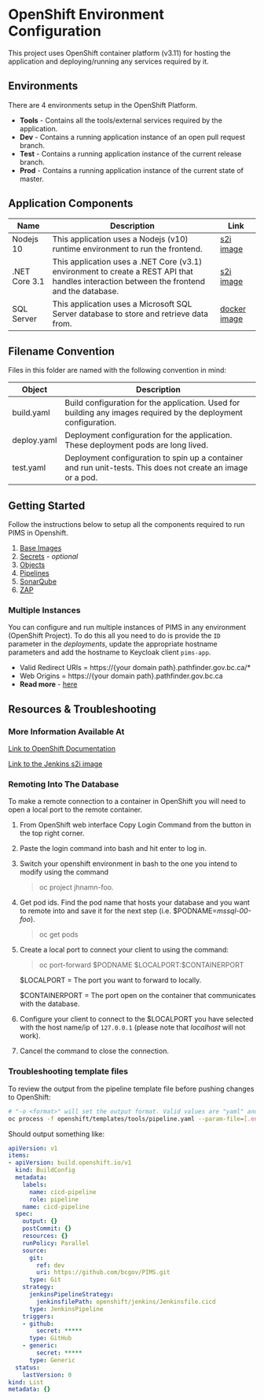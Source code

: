 # OpenShift Environment Configuration

This project uses OpenShift container platform (v3.11) for hosting the application and deploying/running any services required by it.

## Environments

There are 4 environments setup in the OpenShift Platform.

- **Tools** - Contains all the tools/external services required by the application.
- **Dev** - Contains a running application instance of an open pull request branch.
- **Test** - Contains a running application instance of the current release branch.
- **Prod** - Contains a running application instance of the current state of master.

## Application Components

| Name          | Description                                                                                                                               | Link                                                                                  |
| ------------- | ----------------------------------------------------------------------------------------------------------------------------------------- | ------------------------------------------------------------------------------------- |
| Nodejs 10     | This application uses a Nodejs (v10) runtime environment to run the frontend.                                                             | [s2i image](https://github.com/sclorg/s2i-nodejs-container/tree/master/10)            |
| .NET Core 3.1 | This application uses a .NET Core (v3.1) environment to create a REST API that handles interaction between the frontend and the database. | [s2i image](https://github.com/redhat-developer/s2i-dotnetcore/tree/master/3.1/build) |
| SQL Server    | This application uses a Microsoft SQL Server database to store and retrieve data from.                                                    | [docker image](https://hub.docker.com/_/microsoft-mssql-server)                       |

## Filename Convention

Files in this folder are named with the following convention in mind:

| Object      | Description                                                                                                     |
| ----------- | --------------------------------------------------------------------------------------------------------------- |
| build.yaml  | Build configuration for the application. Used for building any images required by the deployment configuration. |
| deploy.yaml | Deployment configuration for the application. These deployment pods are long lived.                             |
| test.yaml   | Deployment configuration to spin up a container and run unit-tests. This does not create an image or a pod.     |

## Getting Started

Follow the instructions below to setup all the components required to run PIMS in Openshift.

1. [Base Images](./BASE_IMAGES.md)
2. [Secrets](./OBJECTS.md) - _optional_
3. [Objects](./OBJECTS.md)
4. [Pipelines](./PIPELINES.md)
5. [SonarQube](./SONARQUBE.md)
6. [ZAP](./ZAP.md)

### Multiple Instances

You can configure and run multiple instances of PIMS in any environment (OpenShift Project).
To do this all you need to do is provide the `ID` parameter in the _deployments_, update the appropriate hostname parameters and add the hostname to Keycloak client `pims-app`.

- Valid Redirect URIs = https://{your domain path}.pathfinder.gov.bc.ca/\*
- Web Origins = https://{your domain path}.pathfinder.gov.bc.ca
- **Read more** - [here](./MULTIPLE_INSTANCES.md)

## Resources & Troubleshooting

### More Information Available At

[Link to OpenShift Documentation](https://docs.openshift.com/container-platform/3.10/using_images/other_images/jenkins.html)

[Link to the Jenkins s2i image](https://github.com/BCDevOps/openshift-components/tree/master/cicd/jenkins)

### Remoting Into The Database

To make a remote connection to a container in OpenShift you will need to open a local port to the remote container.

1. From OpenShift web interface Copy Login Command from the button in the top right corner.
2. Paste the login command into bash and hit enter to log in.
3. Switch your openshift environment in bash to the one you intend to modify using the command

   > oc project jhnamn-foo.

4. Get pod ids. Find the pod name that hosts your database and you want to remote into and save it for the next step (i.e. \$PODNAME=_mssql-00-foo_).

   > oc get pods

5. Create a local port to connect your client to using the command:

   > oc port-forward $PODNAME $LOCALPORT:\$CONTAINERPORT

   \$LOCALPORT = The port you want to forward to locally.

   \$CONTAINERPORT = The port open on the container that communicates with the database.

6. Configure your client to connect to the \$LOCALPORT you have selected with the host name/ip of `127.0.0.1` (please note that _localhost_ will not work).
7. Cancel the command to close the connection.

### Troubleshooting template files

To review the output from the pipeline template file before pushing changes to OpenShift:

```bash
# "-o <format>" will set the output format. Valid values are "yaml" and "json"
oc process -f openshift/templates/tools/pipeline.yaml --param-file=[.env] -o yaml
```

Should output something like:

```yaml
apiVersion: v1
items:
- apiVersion: build.openshift.io/v1
  kind: BuildConfig
  metadata:
    labels:
      name: cicd-pipeline
      role: pipeline
    name: cicd-pipeline
  spec:
    output: {}
    postCommit: {}
    resources: {}
    runPolicy: Parallel
    source:
      git:
        ref: dev
        uri: https://github.com/bcgov/PIMS.git
      type: Git
    strategy:
      jenkinsPipelineStrategy:
        jenkinsfilePath: openshift/jenkins/Jenkinsfile.cicd
      type: JenkinsPipeline
    triggers:
    - github:
        secret: *****
      type: GitHub
    - generic:
        secret: *****
      type: Generic
  status:
    lastVersion: 0
kind: List
metadata: {}
```
